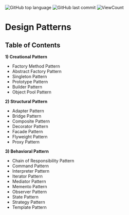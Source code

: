![GitHub top language](https://img.shields.io/github/languages/top/Roboticsdreams/DesignPatterns?style=flat)
![GitHub last commit](https://img.shields.io/github/last-commit/Roboticsdreams/DesignPatterns?style=flat)
![ViewCount](https://views.whatilearened.today/views/github/Roboticsdreams/DesignPatterns.svg?cache=remove)
# Design Patterns

## Table of Contents

**1) Creational Pattern**
- Factory Method Pattern
- Abstract Factory Pattern
- Singleton Pattern
- Prototype Pattern
- Builder Pattern
- Object Pool Pattern

**2) Structural Pattern**
- Adapter Pattern
- Bridge Pattern
- Composite Pattern
- Decorator Pattern
- Facade Pattern
- Flyweight Pattern
- Proxy Pattern

**3) Behavioral Pattern**
- Chain of Responsibility Pattern
- Command Pattern
- Interpreter Pattern
- Iterator Pattern
- Mediator Pattern
- Memento Pattern
- Observer Pattern
- State Pattern
- Strategy Pattern
- Template Pattern
